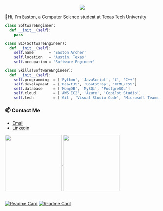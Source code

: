 <p align="center">
  <img src="https://github.com/EastonArcher/Personal-Website/blob/main/images/background.png" />
</p>

👋Hi, I'm Easton, a Computer Science student at Texas Tech University
<!-- Texas Tech University Computer Science New Grad -->

```py
class SoftwareEngineer:
  def __init__(self):
    pass

class Bio(SoftwareEngineer):
  def __init__(self):
    self.name       = 'Easton Archer'
    self.location   = 'Austin, Texas'
    self.occupation = 'Software Engineer'

class Skills(SoftwareEngineer):
  def __init__(self):
    self.programming  = ['Python', 'JavaScript', 'C', 'C++']
    self.development  = ['ReactJS', 'Bootstrap', 'HTML/CSS']
    self.database     = ['MongDB', 'MySQL', 'PostgreSQL']
    self.cloud        = ['AWS EC2', 'Azure', 'Copilot Studio']
    self.tech         = ['Git', 'Visual Studio Code', 'Microsoft Teams', 'Azure DevOps']
```

<!--### 📓 Objective
Always seeking opportunities to connect with other individuals in my field of work. Looking to learn and engage with like-minded people passionate about Computer Science! -->

### 📫 Contact Me
- [Email](mailto:ea02archer@gmail.com)
- [LinkedIn](https://www.linkedin.com/in/easton-archer/)

<a href="https://github.com/EastonArcher/github-readme-stats">
  <img height=185 align="center" src="https://github-readme-stats.vercel.app/api?username=EastonArcher&show_icons=true&theme=transparent&hide=contribs"/>
</a>
<a href="https://github.com/EastonArcher/convoychat">
  <img height=185 align="center" src="https://github-readme-stats.vercel.app/api/top-langs?username=EastonArcher&theme=transparent&layout=compact&langs_count=8&card_width=300"/>
</a>

<br>
<br>

[![Readme Card](https://github-readme-stats.vercel.app/api/pin/?username=EastonArcher&theme=transparent&repo=HTML-Portfolio-Website)](https://eastonarcher.github.io/HTML-Portfolio-Website/)
[![Readme Card](https://github-readme-stats.vercel.app/api/pin/?username=EastonArcher&theme=transparent&repo=Python-Sort-Algorithms)](https://github.com/EastonArcher/Python-Sort-Algorithms)

